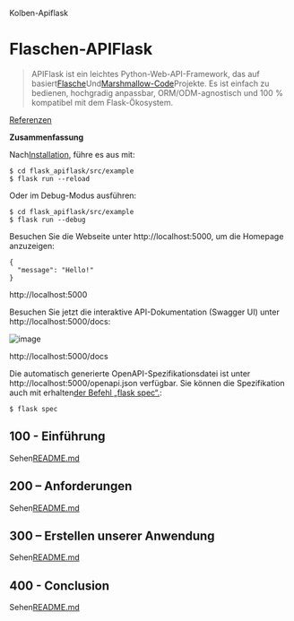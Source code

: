 Kolben-Apiflask

# Flaschen-APIFlask

> APIFlask ist ein leichtes Python-Web-API-Framework, das auf basiert[Flasche](https://github.com/pallets/flask)Und[Marshmallow-Code](https://github.com/marshmallow-code)Projekte. Es ist einfach zu bedienen, hochgradig anpassbar, ORM/ODM-agnostisch und 100 % kompatibel mit dem Flask-Ökosystem.

[Referenzen](./REFERENCES.md)

**Zusammenfassung**

Nach[Installation](./300/100/README.md), führe es aus mit:

    $ cd flask_apiflask/src/example
    $ flask run --reload

Oder im Debug-Modus ausführen:

    $ cd flask_apiflask/src/example
    $ flask run --debug

Besuchen Sie die Webseite unter http&#x3A;//localhost:5000, um die Homepage anzuzeigen:

    {
      "message": "Hello!"
    }

http&#x3A;//localhost:5000

Besuchen Sie jetzt die interaktive API-Dokumentation (Swagger UI) unter http&#x3A;//localhost:5000/docs:

![image](https://github.com/user-attachments/assets/32bbb227-97fc-4f39-808b-a9f91f917979)

http&#x3A;//localhost:5000/docs

Die automatisch generierte OpenAPI-Spezifikationsdatei ist unter http&#x3A;//localhost:5000/openapi.json verfügbar. Sie können die Spezifikation auch mit erhalten[der Befehl „flask spec“.](https://apiflask.com/openapi/#the-flask-spec-command):

    $ flask spec

## 100 - Einführung

Sehen[README.md](./100/README.md)

## 200 – Anforderungen

Sehen[README.md](./200/README.md)

## 300 – Erstellen unserer Anwendung

Sehen[README.md](./300/README.md)

## 400 - Conclusion

Sehen[README.md](./400/README.md)
